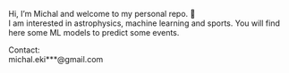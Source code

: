 Hi, I’m Michal and welcome  to my personal repo. 👋<br>
I am interested in astrophysics, machine learning and sports. You will find here some ML models to predict some events.

Contact:<br>
michal.eki***@gmail.com

<!---
michaleki/michaleki is a ✨ special ✨ repository because its `README.md` (this file) appears on your GitHub profile.
You can click the Preview link to take a look at your changes.
--->
